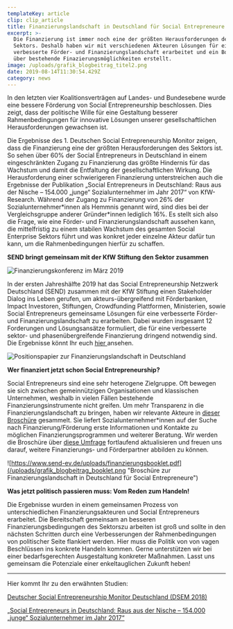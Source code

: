 ```yaml
---
templateKey: article
clip: clip_article
title: Finanzierungslandschaft in Deutschland für Social Entrepreneure
excerpt: >-
  Die Finanzierung ist immer noch eine der größten Herausforderungen des
  Sektors. Deshalb haben wir mit verschiedenen Akteuren Lösungen für eine
  verbesserte Förder- und Finanzierungslandschaft erarbeitet und ein Booklet
  über bestehende Finazierungsmöglichkeiten erstellt.
image: /uploads/grafik_blogbeitrag_titel2.png
date: 2019-08-14T11:30:54.429Z
category: news
---
```

In den letzten vier Koalitionsverträgen auf Landes- und Bundesebene wurde eine bessere Förderung von Social Entrepreneurship beschlossen. Dies zeigt, dass der politische Wille für eine Gestaltung besserer Rahmenbedingungen für innovative Lösungen unserer gesellschaftlichen Herausforderungen gewachsen ist. 

Die Ergebnisse des 1. Deutschen Social Entrepreneurship Monitor zeigen, dass die Finanzierung eine der größten Herausforderungen des Sektors ist. So sehen über 60% der Social Entrepreneurs in Deutschland in einem eingeschränkten Zugang zu Finanzierung das größte Hindernis für das Wachstum und damit die Entfaltung der gesellschaftlichen Wirkung. Die Herausforderung einer schwierigeren Finanzierung unterstreichen auch die Ergebnisse der Publikation „Social Entrepreneurs in Deutschland: Raus aus der Nische – 154.000 „junge“ Sozialunternehmer im Jahr 2017“ von KfW-Research. Während der Zugang zu Finanzierung von 26% der Sozialunternehmer\*innen als Hemmnis genannt wird, sind dies bei der Vergleichsgruppe anderer Gründer\*innen lediglich 16%.  Es stellt sich also die Frage, wie eine Förder- und Finanzierungslandschaft aussehen kann, die mittelfristig zu einem stabilen Wachstum des gesamten Social Enterprise Sektors führt und was konkret jeder einzelne Akteur dafür tun kann, um die Rahmenbedingungen hierfür zu schaffen.

**SEND bringt gemeinsam mit der KfW Stiftung den Sektor zusammen**  

![](/uploads/grafik_blogbeitrag_workshop.png "Finanzierungskonferenz im März 2019")

In der ersten Jahreshälfte 2019 hat das Social Entrepreneurship Netzwerk Deutschland (SEND) zusammen mit der KfW Stiftung einen Stakeholder Dialog ins Leben gerufen, um akteurs-übergreifend mit Förderbanken, Impact Investoren, Stiftungen, Crowdfunding Plattformen, Ministerien, sowie Social Entrepreneurs gemeinsame Lösungen für eine verbesserte Förder- und Finanzierungslandschaft zu erarbeiten. Dabei wurden insgesamt 12 Forderungen und Lösungsansätze formuliert, die für eine verbesserte sektor- und phasenübergreifende Finanzierung dringend notwendig sind. Die Ergebnisse könnt Ihr euch [hier ](https://www.send-ev.de/uploads/finanzierung_positionspapier.pdf)ansehen.

![](/uploads/grafik_blogbeitrag_positionspapier.png "Positionspapier zur Finanzierungslandschaft in Deutschland")

**Wer finanziert jetzt schon Social Entrepreneurship?** 

Social Entrepreneurs sind eine sehr heterogene Zielgruppe. Oft bewegen sie sich zwischen gemeinnützigen Organisationen und klassischen Unternehmen, weshalb in vielen Fällen bestehende Finanzierungsinstrumente nicht greifen. Um mehr Transparenz in die Finanzierungslandschaft zu bringen, haben wir relevante Akteure in [dieser Broschüre](https://www.send-ev.de/uploads/finanzierungsbooklet.pdf) gesammelt. Sie liefert Sozialunternehmer*innen auf der Suche nach Finanzierung/Förderung erste Informationen und Kontakte zu möglichen Finanzierungsprogrammen und weiterer Beratung. Wir werden die Broschüre über [diese Umfrage](https://fase.typeform.com/to/PdDWcR) fortlaufend aktualisieren und freuen uns darauf, weitere Finanzierungs- und Förderpartner abbilden zu können.



![https://www.send-ev.de/uploads/finanzierungsbooklet.pdf](/uploads/grafik_blogbeitrag_booklet.png "Broschüre zur Finanzierungslandschaft in Deutschland für Social Entrepreneure")



**Was jetzt politisch passieren muss: Vom Reden zum Handeln!**

Die Ergebnisse wurden in einem gemeinsamen Prozess von unterschiedlichen Finanzierungsakteuren und Social Entrepreneurs erarbeitet. Die Bereitschaft gemeinsam an besseren Finanzierungsbedingungen des Sektorszu arbeiten ist groß und sollte in den nächsten Schritten durch eine Verbesserungen der Rahmenbedingungen von politischer Seite flankiert werden. Hier muss die Politik von von vagen Beschlüssen ins konkrete Handeln kommen. Gerne unterstützen wir bei einer bedarfsgerechten Ausgestaltung konkreter Maßnahmen. Lasst uns gemeinsam die Potenziale einer enkeltauglichen Zukunft heben! 

****

Hier kommt Ihr zu den erwähnten Studien:

[Deutscher Social Entrepreneurship Monitor Deutschland (DSEM 2018)](https://www.send-ev.de/uploads/dsem-2018_web.pdf)

[„Social Entrepreneurs in Deutschland: Raus aus der Nische – 154.000 „junge“ Sozialunternehmer im Jahr 2017“](https://www.kfw.de/PDF/Download-Center/Konzernthemen/Research/PDF-Dokumente-Fokus-Volkswirtschaft/Fokus-2019/Fokus-Nr.-238-Januar-2019-Sozialunternehmer.pdf)
